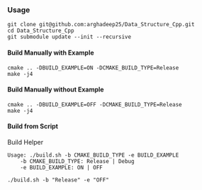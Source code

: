 ### Usage

```
git clone git@github.com:arghadeep25/Data_Structure_Cpp.git
cd Data_Structure_Cpp
git submodule update --init --recursive 
```

#### Build Manually with Example
```
cmake .. -DBUILD_EXAMPLE=ON -DCMAKE_BUILD_TYPE=Release
make -j4
```

#### Build Manually without Example
```
cmake .. -DBUILD_EXAMPLE=OFF -DCMAKE_BUILD_TYPE=Release
make -j4
```

#### Build from Script
Build Helper
```
Usage: ./build.sh -b CMAKE_BUILD_TYPE -e BUILD_EXAMPLE
	-b CMAKE_BUILD_TYPE: Release | Debug
	-e BUILD_EXAMPLE: ON | OFF
```
```
./build.sh -b "Release" -e "OFF"
```

